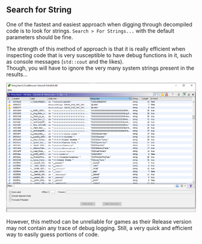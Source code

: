 ## Search for String
One of the fastest and easiest approach when digging through decompiled code is to look for strings. ``Search > For Strings...`` with the default parameters should be fine.

The strength of this method of approach is that it is really efficient when inspecting code that is very susceptible to have debug functions in it, such as console messages (``std::cout`` and the likes).
<br>
Though, you will have to ignore the very many system strings present in the results...

![](../images/searchForStrings.png)

However, this method can be unreliable for games as their Release version may not contain any trace of debug logging. Still, a very quick and efficient way to easily guess portions of code.